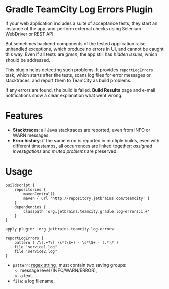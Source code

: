 # Gradle TeamCity Log Errors Plugin

If your web application includes a suite of acceptance tests, they start an instance of the app,
and perform external checks using Selenium WebDriver or REST API.

But sometimes backend components of the tested application raise unhandled exceptions,
which produce no errors in UI, and cannot be caught this way.
Even if all tests are *green*, the app still has *hidden issues*, which should be addressed.

This plugin helps detecting such problems. It provides `reportLogErrors` task, which starts after the tests,
scans log files for error messages or stacktraces, and report them to TeamCity as build problems.

If any errors are found, the build is failed. **Build Results** page and e-mail notifications show a clear explanation what went wrong.

# Features

- **Stacktraces**: all Java stacktraces are reported, even from INFO or WARN messages.
- **Error history**: if the same error is reported in multiple builds, even with different timestamps,
  all occurrences are linked together: *assigned investigations* and *muted problems* are preserved.

# Usage

```
buildscript {
    repositories {
        mavenCentral()
        maven { url 'http://repository.jetbrains.com/teamcity' }
    }
    dependencies {
        classpath 'org.jetbrains.teamcity.gradle:log-errors:1.+'
    }
}

apply plugin: 'org.jetbrains.teamcity.log-errors'

reportLogErrors {
    pattern ( /\[.+?\] \s*(\S+) - \s*\S+ - (.*)/ )
    file 'service1.log'
    file 'service2.log'
}
```

- `pattern`: [regex string](https://docs.oracle.com/javase/8/docs/api/java/util/regex/Pattern.html), must contain two saving groups:
  - message level (INFO/WARN/ERROR),
  - a text.
- `file`: a log filename.
